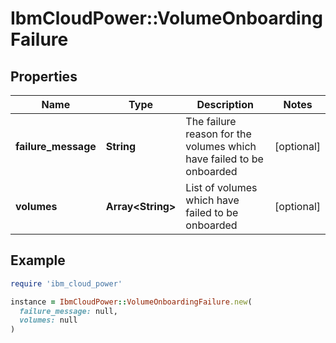 # IbmCloudPower::VolumeOnboardingFailure

## Properties

| Name | Type | Description | Notes |
| ---- | ---- | ----------- | ----- |
| **failure_message** | **String** | The failure reason for the volumes which have failed to be onboarded | [optional] |
| **volumes** | **Array&lt;String&gt;** | List of volumes which have failed to be onboarded | [optional] |

## Example

```ruby
require 'ibm_cloud_power'

instance = IbmCloudPower::VolumeOnboardingFailure.new(
  failure_message: null,
  volumes: null
)
```

